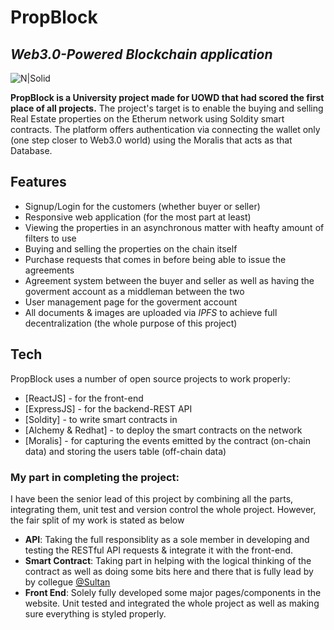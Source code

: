 # PropBlock
## _Web3.0-Powered Blockchain application_

![N|Solid](https://en.bitcoinwiki.org/upload/en/images/d/d5/Solidity.png)


**PropBlock is a University project made for UOWD that had scored the first place of all projects.** The project's target is to enable the buying and selling Real Estate properties on the Etherum network using Soldity smart contracts. The platform offers authentication via connecting the wallet only (one step closer to Web3.0 world) using the Moralis that acts as that Database.

## Features

- Signup/Login for the customers (whether buyer or seller)
- Responsive web application (for the most part at least)
- Viewing the properties in an asynchronous matter with heafty amount of filters to use
- Buying and selling the properties on the chain itself
- Purchase requests that comes in before being able to issue the agreements
- Agreement system between the buyer and seller as well as having the goverment account as a middleman between the two
- User management page for the goverment account
- All documents & images are uploaded via _IPFS_ to achieve full decentralization (the whole purpose of this project)

## Tech

PropBlock uses a number of open source projects to work properly:

- [ReactJS] - for the front-end
- [ExpressJS] - for the backend-REST API
- [Soldity] - to write smart contracts in
- [Alchemy & Redhat] - to deploy the smart contracts on the network
- [Moralis] - for capturing the events emitted by the contract (on-chain data) and storing the users table (off-chain data)

### My part in completing the project:
I have been the senior lead of this project by combining all the parts, integrating them, unit test and version control the whole project. However, the fair split of my work is stated as below
- **API**: Taking the full responsiblity as a sole member in developing and testing the RESTful API requests & integrate it with the front-end.
- **Smart Contract**: Taking part in helping with the logical thinking of the contract as well as doing some bits here and there that is fully lead by by collegue [@Sultan](https://github.com/sultanspeenjan)
- **Front End**: Solely fully developed some major pages/components in the website. Unit tested and integrated the whole project as well as making sure everything is styled properly.
